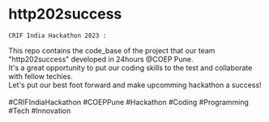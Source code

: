 ﻿# http202success
 
```
CRIF India Hackathon 2023 :
```
This repo contains the code_base of the project that our team "http202success" developed in 24hours @COEP Pune.<br>
It's a great opportunity to put our coding skills to the test and collaborate with fellow techies.<br>
Let's put our best foot forward and make upcomming hackathon a success!<br>
<br>
#CRIFIndiaHackathon #COEPPune #Hackathon #Coding #Programming #Tech #Innovation
